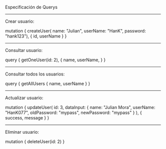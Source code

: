 Especificación de Querys 
_________________________________

Crear usuario:

mutation {
  createUser(
    name: "Julian",
    userName: "HanK",
    password: "hank123"),
  {
    id,
    userName
  }
}
_______________________________

Consultar usuario:

query {
  getOneUser(id: 2), {
    name,
    userName,
  }
}

______________________________

Consultar todos los usuarios:

query { 
	getAllUsers {
    name,
    userName
  }
}

______________________________

Actualizar usuario:

mutation {
	updateUser(
    id: 3,
   	dataInput: {
     name: "Julian Mora",
     userName: "HanK077",
     oldPassword: "mypass",
  	 newPassword: "mypass"
  }
  ),
  {
    success,
    message
  }
}

____________________________

Eliminar usuario:

mutation {
	deleteUser(id: 2)
}

